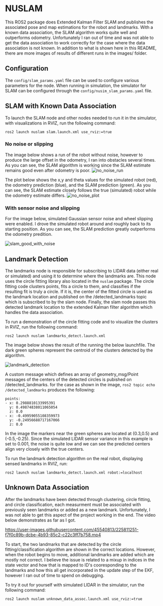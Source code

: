 # NUSLAM
This ROS2 package does Extended Kalman Filter SLAM and publishes
the associated pose and map estimations for the robot and landmarks.
With a known data association, the SLAM algorithm works quite well and 
outperforms odometry. Unfortunately I ran out of time and was not able
to get the data association to work correctly for the case where the 
data association is not known. In addition to what is shown here in this
README, there are more images of results of different runs in the images/
folder.

## Configuration
The `config/slam_params.yaml` file can be used to configure
various parameters for the node. When running in simulation, the simulator
for SLAM can be configured through the `config/nusim_slam_params.yaml` file.

## SLAM with Known Data Association
To launch the SLAM node and other nodes needed to run it in the simulator,
with visualizations in RVIZ, run the following command:

```
ros2 launch nuslam slam.launch.xml use_rviz:=true
```

### No noise or slipping
The image below shows a run of the robot without noise, however to produce the large offset in
the odometry, I ran into obstacles several times. As you can see, the SLAM algorithm is working
since the SLAM estimate remains good even after odometry is poor.
![no_noise_run](https://user-images.githubusercontent.com/45540813/224562029-d6b0110a-d232-4a40-b849-6cfca3bfb454.png)

The plot below shows the x,y and theta values for the simulated robot (red), the odometry prediction (blue),
and the SLAM prediction (green). As you can see, the SLAM estimate closely follows the true (simulated) robot
while the odometry estimate differs.
![no_noise_plot](https://user-images.githubusercontent.com/45540813/224562073-2e211295-4909-4e4a-a41e-984da214eed2.png)


### With sensor noise and slipping
For the image below, simulated Gaussian sensor noise and wheel slipping were enabled. I drove the simulated
robot around and roughly back to its starting position. As you can see, the SLAM prediction greatly outperforms
the odometry predition.

![slam_good_with_noise](https://user-images.githubusercontent.com/45540813/225810142-71e0eefd-bd22-4f12-90d9-a50f69bef441.png)


## Landmark Detection
The landmarks node is responsible for subscribing to LIDAR data (either real
or simulated) and using it to determine where the landmarks are. This node uses
the circle fitting library also located in the `nuslam` package. The circle
fitting code clusters points, fits a circle to them, and classifies if the resulting
fit is truly a circle. If it is, the center of the fitted circle is used as the
landmark location and published on the /detected_landmarks topic which is subscribed
to by the slam node. Finally, the slam node passes this detected landmark location to
the extended Kalman filter algorithm which handles the data association.

To run a demonstration of the circle fitting code and to visualize the clusters
in RVIZ, run the following command:

```
ros2 launch nuslam landmarks_detect.launch.xml
```

The image below shows the result of the running the below launchfile.
The dark green spheres represent the centroid of the clusters detected
by the algorithm. 

![landmark_detection](https://user-images.githubusercontent.com/45540813/225810177-f3f4e44b-e4df-422a-8238-0337ad411027.png)

A custom message which defines an array of geometry_msg/Point
messages of the centers of the detected circles is pubished on /detected_landmarks.
for the case as shown in the image, `ros2 topic echo /detected_landmarks`
produces the following:
```
points:
- x: 0.2988810133995391
  y: 0.49874838011065054
  z: 0.0
- x: -0.49959055108359973
  y: -0.24956688717167066
  z: 0.0
```
In the image the markers near the green spheres are located at (0.3,0.5)
and (-0.5,-0.25). Since the simulated LIDAR sensor variance in this example is
set to 0.001, the noise is quite low and we can see the predicted centers align
very closely with the true centers.

To run the landmark detection algorithm on the real robot, displaying sensed
landmarks in RVIZ, run:
```
ros2 launch nuslam landmarks_detect.launch.xml robot:=localhost
```

## Unknown Data Association
After the landmarks have been detected through clustering, circle fitting, and
circle classification, each measurment must be associated with previously seen landmarks
or added as a new landmark. Unfortunately, I was not able to get this aspect of the
project working in the end. The video below demonstrates as far as I got.


https://user-images.githubusercontent.com/45540813/225811251-f7f0c89b-dcbe-4b93-85c2-c22c3ff7b758.mp4


To start, the two landmarks that are detected by the circle fitting/classification algorithm are shown
in the correct locations. However, when the robot begins to move, additional landmarks are
added which are mostly not correct. I believe the issue is related to a mixup in indices
in the state vector and how that is mapped to ID's cooresponding to the landmarks and how this
all get incorporated in the update step of the EKF, however I ran out of time to spend on debugging.

To try it out for yourself with simulated LIDAR in the simulator, run the following command:
```
ros2 launch nuslam unknown_data_assoc.launch.xml use_rviz:=true
```

